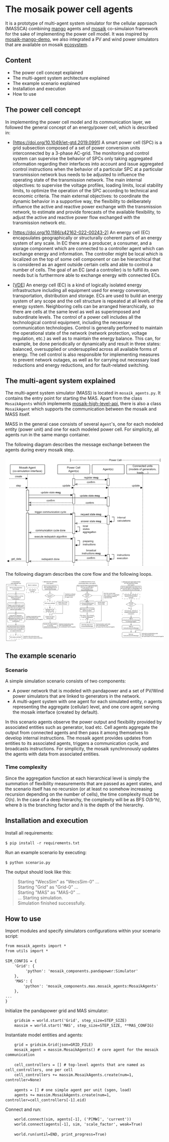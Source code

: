 # The mosaik power cell agents

It is a prototype of multi-agent system simulator for the cellular approach (MASSCA) combining [mango](https://mango-agents.readthedocs.io/en/latest/) agents and [mosaik](https://mosaik.readthedocs.io/en/latest/) co-simulaion framework for the sake of implementing the power cell model. It was inspired by [mosaik-mango-demo](https://gitlab.com/mosaik/examples/mosaik-mango-demo), we also integrated a PV and wind power simulators that are available on mosaik [ecosystem](https://gitlab.com/mosaik/components).

## Content

* The power cell concept explained
* The multi-agent system architecture explained
* The example scenario explained
* Installation and execution
* How to use


## The power cell concept

In implementing the power cell model and its communication layer, we followed the general concept of an energy/power cell, which is described in:
* [https://doi.org/10.1049/iet-gtd.2019.0991] A smart power cell (SPC) is a grid subsection composed of a set of power conversion units interconnected by a 3-phase AC-grid. The monitoring and control system can supervise the behavior of SPCs only taking aggregated information regarding their interfaces into account and issue aggregated control instructions when the behavior of a particular SPC at a particular transmission network bus needs to be adjusted to influence the operating state of the transmission network.
The main internal objectives: to supervise the voltage profiles, loading limits, local stability limits, to optimize the operation of the SPC according to technical and economic criteria.
The main external objectives: to coordinate the dynamic behavior in a supportive way, the flexibility to deliberately influence the active and reactive power exchange with the transmission network, to estimate and provide forecasts of the available flexibility, to adjust the active and reactive power flow exchanged with the transmission network etc.

* [https://doi.org/10.1186/s42162-022-00243-2] An energy cell (EC) encapsulates geographically or structurally coherent parts of an energy system of any scale. In EC there are a producer, a consumer, and a storage component which are connected to a controller agent which can exchange energy and information. 
The controller might be local which is localized on the top of some cell component or can be hierarchical that is considered as an agent outside certain cells and able to control a number of cells. The goal of an EC (and a controller) is to fulfill its own needs but is furthermore able to exchange energy with connected ECs.

* [[VDE](https://www.vde.com/resource/blob/1884494/98f96973fcdba70777654d0f40c179e5/studie---zellulares-energiesystem-data.pdf)] An energy cell (EC) is a kind of logically isolated energy infrastructure including all equipment used for energy conversion, transportation, distribution and storage. ECs are used to build an energy system of any scope and the cell structure is repeated at all levels of the energy system. Neighboring cells can be arranged hierarchically, so there are cells at the same level as well as superimposed and subordinate levels. 
The control of a power cell includes all the technological control equipment, including the necessary communication technologies. Control is generally performed to maintain the operational state of the network (network protection, voltage regulation, etc.) as well as to maintain the energy balance. This can, for example, be done periodically or dynamically and result in three states: balanced, oversupplied or undersupplied across all available forms of energy. The cell control is also responsible for implementing measures to prevent network outages, as well as for carrying out necessary load reductions and energy reductions, and for fault-related switching.

## The multi-agent system explained

The multi-agent system simulator (MASS) is located in `mosaik_agents.py`. It contains the entry point for starting the MAS. Apart from the class `MosaikAgents` which implements [mosaik-high-level-api](https://mosaik.readthedocs.io/en/latest/mosaik-api/high-level.html), there is also a class `MosaikAgent` which supports the communication between the mosaik and MASS itself.

MASS in the general case consists of several `Agent`'s, one for each modeled entity (power unit) and one for each modeled power cell. For simplicity, all agents run in the same mango container. 

The following diagram describes the message exchange between the agents during every mosaik step.

![](misc/mas.msg.drawio.png)

The following diagram describes the core flow and the following loops.

![](misc/mas.flow.drawio.png)

## The example scenario

### Scenario

A simple simulation scenario consists of two components:

* A power network that is modeled with pandapower and a set of PV/Wind power simulators that are linked to generators in the network. 
* A multi-agent system with one agent for each simulated entity, *n* agents representing the aggregate (cellular) level, and one core agent serving the mosaik interface (created by default).

In this scenario agents observe the power output and flexibility provided by associated entities such as generator, load etc. Cell agents aggregate the output from connected agents and then pass it among themselves to develop internal instructions. The mosaik agent provides updates from entities to its associated agents, triggers a communication cycle, and broadcasts instructions. For simplicity, the mosaik synchronously updates the agents with data from associated entities.

### Time complexity

Since the aggregation function at each hierarchical level is simply the summation of flexibility measurements that are passed as agent states, and the scenario itself has no recursion (or at least no somehow increasing recursion depending on the number of cells), the time complexity must be *O(n)*. In the case of a deep hierarchy, the complexity will be as BFS *O(b^h)*, where *b* is the branching factor and *h* is the depth of the hierarchy.

## Installation and execution

Install all requirements:

`$ pip install -r requirements.txt`

Run an example scenario by executing:

`$ python scenario.py`

The output should look like this:
>Starting "WecsSim" as "WecsSim-0" ...  
Starting "Grid" as "Grid-0" ...  
Starting "MAS" as "MAS-0" ...  
...
Starting simulation.  
Simulation finished successfully.  

## How to use

Import modules and specify simulators configurations within your scenario script:
```
from mosaik_agents import *
from utils import *

SIM_CONFIG = {
    'Grid': {
         'python': 'mosaik_components.pandapower:Simulator'
    },
    'MAS': {
        'python': 'mosaik_components.mas.mosaik_agents:MosaikAgents'
    },
...
}
```

Initialize the pandapower grid and MAS simulator:
```
    gridsim = world.start('Grid', step_size=STEP_SIZE)
    massim = world.start('MAS', step_size=STEP_SIZE, **MAS_CONFIG)     
```

Instantiate model entities and agents:
```
    grid = gridsim.Grid(json=GRID_FILE)
    mosaik_agent = massim.MosaikAgents() # core agent for the mosaik communication
    
    cell_controllers = [] # top-level agents that are named as cell_controllers, one per cell
    cell_controllers += massim.MosaikAgents.create(num=1, controller=None)

    agents = [] # one simple agent per unit (sgen, load)
    agents += massim.MosaikAgents.create(num=1, controller=cell_controllers[-1].eid)
```

Connect and run:
```
    world.connect(sim, agents[-1], ('P[MW]', 'current'))
    world.connect(agents[-1], sim, 'scale_factor', weak=True)

    world.run(until=END, print_progress=True)
```

